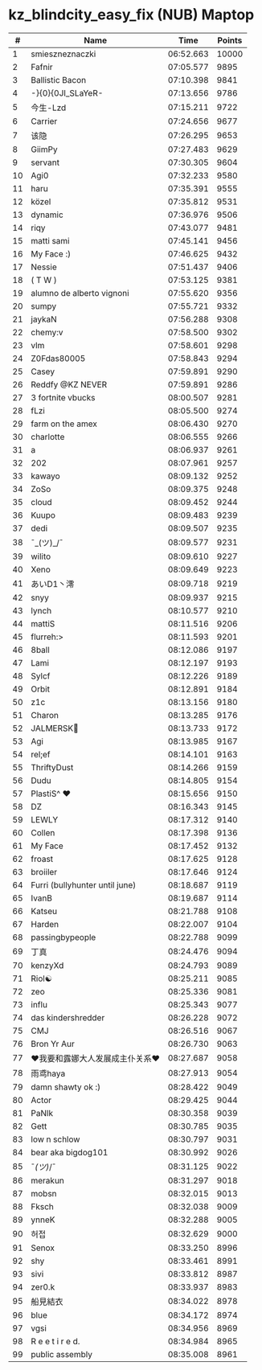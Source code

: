 # kz_blindcity_easy_fix (NUB) Maptop

|  # | Name | Time | Points |
|-------------- | -------------- | -------------- | -------------- | 
| 1 | smieszneznaczki | 06:52.663 | 10000 | 
| 2 | Fafnir | 07:05.577 | 9895 | 
| 3 | Ballistic Bacon | 07:10.398 | 9841 | 
| 4 | -}{0}{0JI_SLaYeR- | 07:13.656 | 9786 | 
| 5 | 今生-Lzd | 07:15.211 | 9722 | 
| 6 | Carrier | 07:24.656 | 9677 | 
| 7 | 该隐 | 07:26.295 | 9653 | 
| 8 | GiimPy | 07:27.483 | 9629 | 
| 9 | servant | 07:30.305 | 9604 | 
| 10 | Agi0 | 07:32.233 | 9580 | 
| 11 | haru | 07:35.391 | 9555 | 
| 12 | közel | 07:35.812 | 9531 | 
| 13 | dynamic | 07:36.976 | 9506 | 
| 14 | riqy | 07:43.077 | 9481 | 
| 15 | matti sami | 07:45.141 | 9456 | 
| 16 | My Face :) | 07:46.625 | 9432 | 
| 17 | Nessie | 07:51.437 | 9406 | 
| 18 | ( T W ) | 07:53.125 | 9381 | 
| 19 | alumno de alberto vignoni | 07:55.620 | 9356 | 
| 20 | sumpy | 07:55.721 | 9332 | 
| 21 | jaykaN | 07:56.288 | 9308 | 
| 22 | chemy:v | 07:58.500 | 9302 | 
| 23 | vlm | 07:58.601 | 9298 | 
| 24 | Z0Fdas80005 | 07:58.843 | 9294 | 
| 25 | Casey | 07:59.891 | 9290 | 
| 26 | Reddfy @KZ NEVER | 07:59.891 | 9286 | 
| 27 | 3 fortnite vbucks | 08:00.507 | 9281 | 
| 28 | fLzi | 08:05.500 | 9274 | 
| 29 | farm on the amex | 08:06.430 | 9270 | 
| 30 | charlotte | 08:06.555 | 9266 | 
| 31 | a | 08:06.937 | 9261 | 
| 32 | 202 | 08:07.961 | 9257 | 
| 33 | kawayo | 08:09.132 | 9252 | 
| 34 | ZoSo | 08:09.375 | 9248 | 
| 35 | cloud | 08:09.452 | 9244 | 
| 36 | Kuupo | 08:09.483 | 9239 | 
| 37 | dedi | 08:09.507 | 9235 | 
| 38 | ¯\_(ツ)_/¯ | 08:09.577 | 9231 | 
| 39 | wilito | 08:09.610 | 9227 | 
| 40 | Xeno | 08:09.649 | 9223 | 
| 41 | あいD1丶澪 | 08:09.718 | 9219 | 
| 42 | snyy | 08:09.937 | 9215 | 
| 43 | lynch | 08:10.577 | 9210 | 
| 44 | mattiS | 08:11.516 | 9206 | 
| 45 | flurreh:> | 08:11.593 | 9201 | 
| 46 | 8ball | 08:12.086 | 9197 | 
| 47 | Lami | 08:12.197 | 9193 | 
| 48 | Sylcf | 08:12.226 | 9189 | 
| 49 | Orbit | 08:12.891 | 9184 | 
| 50 | z1c | 08:13.156 | 9180 | 
| 51 | Charon | 08:13.285 | 9176 | 
| 52 | JALMERSK👀 | 08:13.733 | 9172 | 
| 53 | Agi | 08:13.985 | 9167 | 
| 54 | rel;ef | 08:14.101 | 9163 | 
| 55 | ThriftyDust | 08:14.266 | 9159 | 
| 56 | Dudu | 08:14.805 | 9154 | 
| 57 | PlastiS^ ♥ | 08:15.656 | 9150 | 
| 58 | DZ | 08:16.343 | 9145 | 
| 59 | LEWLY | 08:17.312 | 9140 | 
| 60 | Collen | 08:17.398 | 9136 | 
| 61 | My Face | 08:17.452 | 9132 | 
| 62 | froast | 08:17.625 | 9128 | 
| 63 | broiiler | 08:17.646 | 9124 | 
| 64 | Furri (bullyhunter until june) | 08:18.687 | 9119 | 
| 65 | IvanB | 08:19.687 | 9114 | 
| 66 | Katseu | 08:21.788 | 9108 | 
| 67 | Harden | 08:22.007 | 9104 | 
| 68 | passingbypeople | 08:22.788 | 9099 | 
| 69 | 丁真 | 08:24.476 | 9094 | 
| 70 | kenzyXd | 08:24.793 | 9089 | 
| 71 | Riol☯ | 08:25.211 | 9085 | 
| 72 | zeo | 08:25.336 | 9081 | 
| 73 | influ | 08:25.343 | 9077 | 
| 74 | das kindershredder | 08:26.228 | 9072 | 
| 75 | CMJ | 08:26.516 | 9067 | 
| 76 | Bron Yr Aur | 08:26.730 | 9063 | 
| 77 | ❤我要和露娜大人发展成主仆关系❤ | 08:27.687 | 9058 | 
| 78 | 雨鸢haya | 08:27.913 | 9054 | 
| 79 | damn shawty ok :) | 08:28.422 | 9049 | 
| 80 | Actor | 08:29.425 | 9044 | 
| 81 | PaNlk | 08:30.358 | 9039 | 
| 82 | Gett | 08:30.785 | 9035 | 
| 83 | low n schlow | 08:30.797 | 9031 | 
| 84 | bear aka bigdog101 | 08:30.992 | 9026 | 
| 85 | ¯_(ツ)_/¯ | 08:31.125 | 9022 | 
| 86 | merakun | 08:31.297 | 9018 | 
| 87 | mobsn | 08:32.015 | 9013 | 
| 88 | Fksch | 08:32.038 | 9009 | 
| 89 | ynneK | 08:32.288 | 9005 | 
| 90 | 허접 | 08:32.629 | 9000 | 
| 91 | Senox | 08:33.250 | 8996 | 
| 92 | shy | 08:33.461 | 8991 | 
| 93 | sivi | 08:33.812 | 8987 | 
| 94 | zer0.k | 08:33.937 | 8983 | 
| 95 | 船見結衣 | 08:34.022 | 8978 | 
| 96 | blue | 08:34.172 | 8974 | 
| 97 | vgsi | 08:34.956 | 8969 | 
| 98 | R e e t i r e d. | 08:34.984 | 8965 | 
| 99 | public assembly | 08:35.008 | 8961 | 

